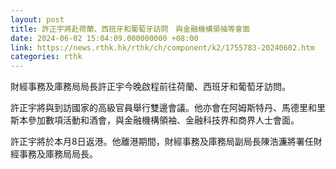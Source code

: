 ```yaml
---
layout: post
title: 許正宇將赴荷蘭、西班牙和葡萄牙訪問　與金融機構領袖等會面
date: 2024-06-02 15:04:09.000000000 +08:00
link: https://news.rthk.hk/rthk/ch/component/k2/1755783-20240602.htm
categories: rthk
---
```


財經事務及庫務局局長許正宇今晚啟程前往荷蘭、西班牙和葡萄牙訪問。

許正宇將與到訪國家的高級官員舉行雙邊會議。他亦會在阿姆斯特丹、馬德里和里斯本參加數項活動和酒會，與金融機構領袖、金融科技界和商界人士會面。

許正宇將於本月8日返港。他離港期間，財經事務及庫務局副局長陳浩濂將署任財經事務及庫務局局長。
